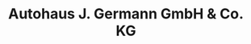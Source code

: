 ---
title: "Autohaus J. Germann GmbH & Co. KG"
url: /neuerburg/autohaus-j-germann-gmbh-und-co-kg/
shop: Autohaus
---
